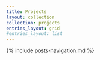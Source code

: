 ```yaml
---
title: Projects
layout: collection
collection: projects
entries_layout: grid
#entries_layout: list
---
```


{% include posts-navigation.md %}